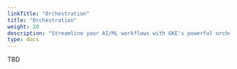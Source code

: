 ```yaml
---
linkTitle: "Orchestration"
title: "Orchestration"
weight: 20
description: "Streamline your AI/ML workflows with GKE's powerful orchestration capabilities. Manage complex pipelines, schedule jobs, and automate resource allocation. "
type: docs
---
```

TBD